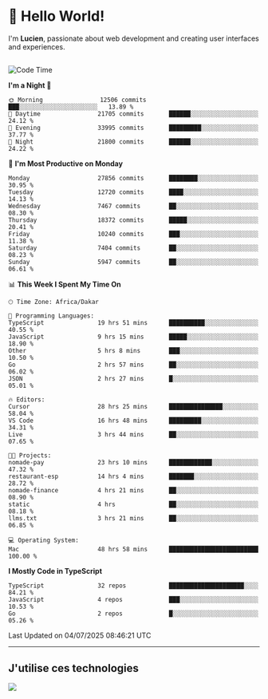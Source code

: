 # 👋 Hello World!

I'm **Lucien**, passionate about web development and creating user interfaces and experiences.

##

<!--START_SECTION:waka-->
![Code Time](http://img.shields.io/badge/Code%20Time-3%2C321%20hrs%2059%20mins-blue)

**I'm a Night 🦉** 

```text
🌞 Morning                12506 commits       ███░░░░░░░░░░░░░░░░░░░░░░   13.89 % 
🌆 Daytime                21705 commits       ██████░░░░░░░░░░░░░░░░░░░   24.12 % 
🌃 Evening                33995 commits       █████████░░░░░░░░░░░░░░░░   37.77 % 
🌙 Night                  21800 commits       ██████░░░░░░░░░░░░░░░░░░░   24.22 % 
```
📅 **I'm Most Productive on Monday** 

```text
Monday                   27856 commits       ████████░░░░░░░░░░░░░░░░░   30.95 % 
Tuesday                  12720 commits       ████░░░░░░░░░░░░░░░░░░░░░   14.13 % 
Wednesday                7467 commits        ██░░░░░░░░░░░░░░░░░░░░░░░   08.30 % 
Thursday                 18372 commits       █████░░░░░░░░░░░░░░░░░░░░   20.41 % 
Friday                   10240 commits       ███░░░░░░░░░░░░░░░░░░░░░░   11.38 % 
Saturday                 7404 commits        ██░░░░░░░░░░░░░░░░░░░░░░░   08.23 % 
Sunday                   5947 commits        ██░░░░░░░░░░░░░░░░░░░░░░░   06.61 % 
```


📊 **This Week I Spent My Time On** 

```text
🕑︎ Time Zone: Africa/Dakar

💬 Programming Languages: 
TypeScript               19 hrs 51 mins      ██████████░░░░░░░░░░░░░░░   40.55 % 
JavaScript               9 hrs 15 mins       █████░░░░░░░░░░░░░░░░░░░░   18.90 % 
Other                    5 hrs 8 mins        ███░░░░░░░░░░░░░░░░░░░░░░   10.50 % 
Go                       2 hrs 57 mins       ██░░░░░░░░░░░░░░░░░░░░░░░   06.02 % 
JSON                     2 hrs 27 mins       █░░░░░░░░░░░░░░░░░░░░░░░░   05.01 % 

🔥 Editors: 
Cursor                   28 hrs 25 mins      ███████████████░░░░░░░░░░   58.04 % 
VS Code                  16 hrs 48 mins      █████████░░░░░░░░░░░░░░░░   34.31 % 
Live                     3 hrs 44 mins       ██░░░░░░░░░░░░░░░░░░░░░░░   07.65 % 

🐱‍💻 Projects: 
nomade-pay               23 hrs 10 mins      ████████████░░░░░░░░░░░░░   47.32 % 
restaurant-esp           14 hrs 4 mins       ███████░░░░░░░░░░░░░░░░░░   28.72 % 
nomade-finance           4 hrs 21 mins       ██░░░░░░░░░░░░░░░░░░░░░░░   08.90 % 
static                   4 hrs               ██░░░░░░░░░░░░░░░░░░░░░░░   08.18 % 
llms.txt                 3 hrs 21 mins       ██░░░░░░░░░░░░░░░░░░░░░░░   06.85 % 

💻 Operating System: 
Mac                      48 hrs 58 mins      █████████████████████████   100.00 % 
```

**I Mostly Code in TypeScript** 

```text
TypeScript               32 repos            █████████████████████░░░░   84.21 % 
JavaScript               4 repos             ███░░░░░░░░░░░░░░░░░░░░░░   10.53 % 
Go                       2 repos             █░░░░░░░░░░░░░░░░░░░░░░░░   05.26 % 
```




 Last Updated on 04/07/2025 08:46:21 UTC
<!--END_SECTION:waka-->
---

## J'utilise ces technologies

<p align="left">
  <a href="https://skillicons.dev">
    <img src="https://skillicons.dev/icons?i=ts,js,go,ruby,css,scss,tailwind,react,vite,nextjs,docker,figma,ableton" />
  </a>
</p>

